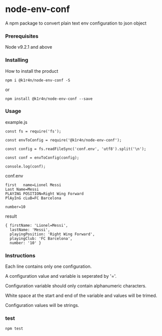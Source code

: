 # node-env-conf
A npm package to convert plain text env configuration to json object

### Prerequisites

Node v9.2.1 and above

### Installing

How to install the product

```
npm i @k1r4n/node-env-conf -S
```

or

```
npm install @k1r4n/node-env-conf --save
```

### Usage


example.js
```
const fs = require('fs');

const envToConfig = require('@k1r4n/node-env-conf');

const config = fs.readFileSync('conf.env', 'utf8').split('\n');

const conf = envToConfig(config);

console.log(conf);
```

conf.env
```
first   name=Lionel Messi
Last Name=Messi
PLAYING POSITION=Right Wing Forward
PlAyInG cLuB=FC Barcelona

number=10
```

result
```
{ firstName: 'Lionel=Messi',
  lastName: 'Messi',
  playingPosition: 'Right Wing Forward',
  playingClub: 'FC Barcelona',
  number: '10' }
```

### Instructions

Each line contains only one configuration.

A configuration value and variable is seperated by '='.

Configuration variable should only contain alphanumeric characters.

White space at the start and end of the variable and values will be trimed.

Configuration values will be strings.

### test

```
npm test
```

